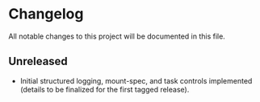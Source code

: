 # Changelog

All notable changes to this project will be documented in this file.

## Unreleased

- Initial structured logging, mount-spec, and task controls implemented (details to be finalized for the first tagged release).


